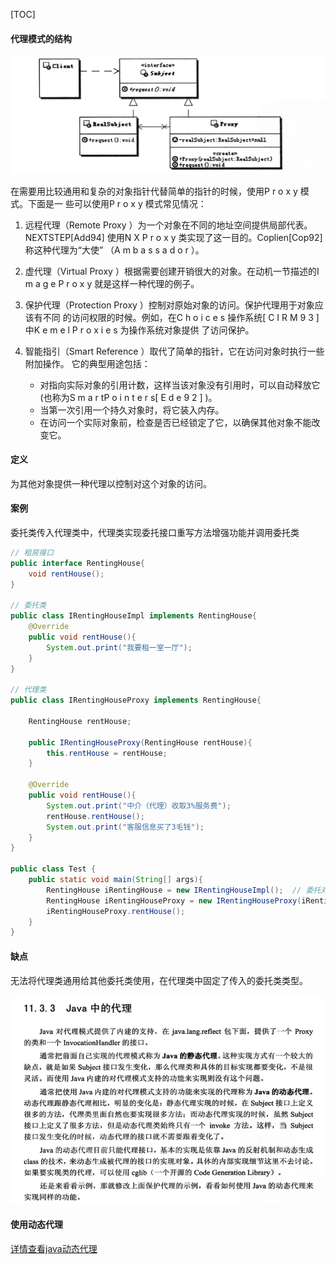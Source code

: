 [TOC]



#### 代理模式的结构

![image-20210716102230500](images/image-20210716102230500.png)

在需要用比较通用和复杂的对象指针代替简单的指针的时候，使用P r o x y 模式。下面是一 些可以使用P r o x y 模式常见情况：

1. 远程代理（Remote Proxy ）为一个对象在不同的地址空间提供局部代表。 NEXTSTEP[Add94] 使用N X P r o x y  类实现了这一目的。Coplien[Cop92] 称这种代理为“大使” （A m b a s s a d o r ）。

2. 虚代理（Virtual  Proxy ）根据需要创建开销很大的对象。在动机一节描述的I m a g e P r o x y 就是这样一种代理的例子。 

3. 保护代理（Protection Proxy ）控制对原始对象的访问。保护代理用于对象应该有不同 的访问权限的时候。例如，在C h o i c e s 操作系统[  C I R M 9 3 ]中K e m e l P r o x i e s 为操作系统对象提供 了访问保护。

4. 智能指引（Smart  Reference ）取代了简单的指针，它在访问对象时执行一些附加操作。 它的典型用途包括：  
   - 对指向实际对象的引用计数，这样当该对象没有引用时，可以自动释放它(也称为S m a r tP o i n t e r s[ E d e 9 2 ] )。  
   - 当第一次引用一个持久对象时，将它装入内存。  
   - 在访问一个实际对象前，检查是否已经锁定了它，以确保其他对象不能改变它。 





#### 	定义

为其他对象提供一种代理以控制对这个对象的访问。

#### 案例

委托类传入代理类中，代理类实现委托接口重写方法增强功能并调用委托类

```java
// 租房接口
public interface RentingHouse{
    void rentHouse();
}

// 委托类
public class IRentingHouseImpl implements RentingHouse{
    @Override
    public void rentHouse(){
        System.out.print("我要租一室一厅");
    }
}

// 代理类
public class IRentingHouseProxy implements RentingHouse{
    
    RentingHouse rentHouse;
    
    public IRentingHouseProxy(RentingHouse rentHouse){
        this.rentHouse = rentHouse;
    }
    
    @Override
    public void rentHouse(){
        System.out.print("中介（代理）收取3%服务费");
        rentHouse.rentHouse();
        System.out.print("客服信息买了3毛钱");
    }
}

public class Test {
    public static void main(String[] args){
        RentingHouse iRentingHouse = new IRentingHouseImpl();  // 委托对象
        RentingHouse iRentingHouseProxy = new IRentingHouseProxy(iRentingHouse); //代理类
        iRentingHouseProxy.rentHouse();
    }
}
```

#### 缺点

无法将代理类通用给其他委托类使用，在代理类中固定了传入的委托类类型。

![image-20210716103222308](images/image-20210716103222308.png)

#### 使用动态代理

[详情查看java动态代理](../体系化学习/java/基础/代理/jdk代理以及cglib代理)
